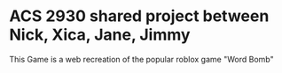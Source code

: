 # ACS 2930 shared project between Nick, Xica, Jane, Jimmy

This Game is a web recreation of the popular roblox game "Word Bomb"
